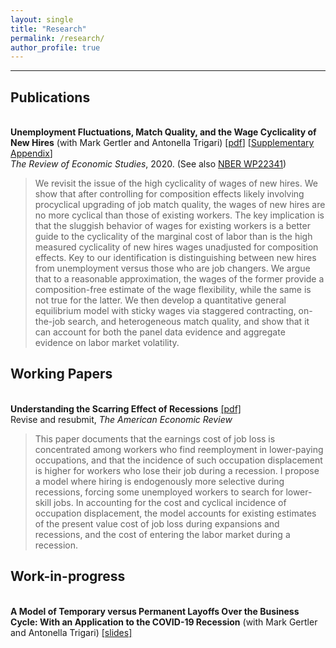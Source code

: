 ```yaml
---
layout: single
title: "Research"
permalink: /research/
author_profile: true
---
```

---
## Publications
<br/>**Unemployment Fluctuations, Match Quality, and the Wage Cyclicality of New Hires** (with Mark Gertler and Antonella Trigari) [[pdf](https://christopher-huckfeldt.github.io/files/GHT2019.pdf)] [[Supplementary Appendix](https://christopher-huckfeldt.github.io/files/GHT2019App.pdf)]<br/>
_The Review of Economic Studies_, 2020. (See also [NBER WP22341](https://www.nber.org/papers/w22341))
> We revisit the issue of the high cyclicality of wages of new hires.  We show that after controlling for composition effects likely involving procyclical upgrading of job match quality, the wages of new hires are no more cyclical than those of existing workers. The key implication is that the sluggish behavior of wages for existing workers is a better guide to the cyclicality of the marginal cost of labor than is the high measured cyclicality of new hires wages unadjusted for composition effects. Key to our identification is distinguishing between new hires from unemployment versus those who are job changers. We argue that to a reasonable approximation, the wages of the former provide a composition-free estimate of the wage flexibility, while the same is not true for the latter. We then develop a quantitative general equilibrium model with sticky wages via staggered contracting, on-the-job search, and heterogeneous match quality, and show that it can account for both the panel data evidence and aggregate evidence on labor market volatility.



## Working Papers

<br/>**Understanding the Scarring Effect of Recessions** [[pdf]](https://christopher-huckfeldt.github.io/files/UTSEOR.pdf)<br/>
Revise and resubmit, _The American Economic Review_
> This paper documents that the earnings cost of job loss is concentrated among workers who find reemployment in lower-paying occupations, and that the incidence of such occupation displacement is higher for workers who lose their job during a recession. I propose a model where hiring is endogenously more selective during recessions, forcing some unemployed workers to search for lower-skill jobs. In accounting for the cost and cyclical incidence of occupation displacement, the model accounts for existing estimates of the present value cost of job loss during expansions and recessions, and the cost of entering the labor market during a recession.

## Work-in-progress

<br/>**A Model of Temporary versus Permanent Layoffs Over the Business Cycle:
With an Application to the COVID-19 Recession** (with Mark Gertler and Antonella Trigari) [[slides]](https://christopher-huckfeldt.github.io/files/GHT2-slides.pdf)<br/>
